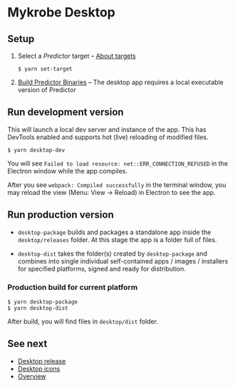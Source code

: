 # Mykrobe Desktop

## Setup

1. Select a *Predictor* target – [About targets](targets.md)

	```
	$ yarn set-target
	```

2.	[Build Predictor Binaries](desktop-predictor-binaries.md) – The desktop app requires a local executable version of Predictor

## Run development version

This will launch a local dev server and instance of the app. This has DevTools enabled and supports hot (live) reloading of modified files.

```
$ yarn desktop-dev
```

You will see `Failed to load resource: net::ERR_CONNECTION_REFUSED` in the Electron window while the app compiles.

After you see `webpack: Compiled successfully` in the terminal window, you may reload the view (Menu: View → Reload) in Electron to see the app.

## Run production version

* `desktop-package` builds and packages a standalone app inside the `desktop/releases` folder. At this stage the app is a folder full of files.

* `desktop-dist` takes the folder(s) created by `desktop-package` and combines into single individual self-contained apps / images / installers for specified platforms, signed and ready for distribution.

### Production build for current platform

```
$ yarn desktop-package
$ yarn desktop-dist
```

After build, you will find files in `desktop/dist` folder.

## See next

- [Desktop release](desktop-release.md)
- [Desktop icons](desktop-icons.md)
- [Overview](../README.md)